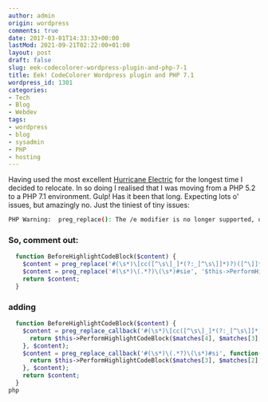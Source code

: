 ```yaml
---
author: admin
origin: wordpress
comments: true
date: 2017-03-01T14:33:33+00:00
lastMod: 2021-09-21T02:22:00+01:00
layout: post
draft: false
slug: eek-codecolorer-wordpress-plugin-and-php-7-1
title: Eek! CodeColorer Wordpress plugin and PHP 7.1
wordpress_id: 1301
categories:
- Tech
- Blog
- Webdev
tags:
- wordpress
- blog
- sysadmin
- PHP
- hosting
---
```


Having used the most excellent [Hurricane Electric](http://he.net/) for the longest time I decided to relocate. In so doing I realised that I was moving from a PHP 5.2 to a PHP 7.1 environment. Gulp! Has it been that long. Expecting lots o' issues, but amazingly no. Just the tiniest of tiny issues:

```bash
PHP Warning:  preg_replace(): The /e modifier is no longer supported, use preg_replace_callback instead in /var/www/wp-content/plugins/codecolorer/codecolorer-core.php on line 50
```

### So, comment out:

```php
  function BeforeHighlightCodeBlock($content) {
    $content = preg_replace('#(\s*)\[cc([^\s\]_]*(?:_[^\s\]]*)?)([^\]]*)\](.*?)\[/cc\2\](\s*)#sie', '$this->PerformHighlightCodeBlock(\'\\4\', \'\\3\', $content, \'\\2\', \'\\1\', \'\\5\');', $content);
    $content = preg_replace('#(\s*)\(.*?)\(\s*)#sie', '$this->PerformHighlightCodeBlock(\'\\3\', \'\\2\', $content, \'\', \'\\1\', \'\\4\');', $content);
    return $content;
  }
```

### adding

```php
  function BeforeHighlightCodeBlock($content) {
    $content = preg_replace_callback('#(\s*)\[cc([^\s\]_]*(?:_[^\s\]]*)?)([^\]]*)\](.*?)\[/cc\2\](\s*)#si', function($matches){
      return $this->PerformHighlightCodeBlock($matches[4], $matches[3], $matches[2], $matches[1], $matches[5]);
    }, $content);
    $content = preg_replace_callback('#(\s*)\(.*?)\(\s*)#si', function($matches){
      return $this->PerformHighlightCodeBlock($matches[3], $matches[2], '', $matches[1], $matches[4]);
    }, $content);
    return $content;
  }
php
